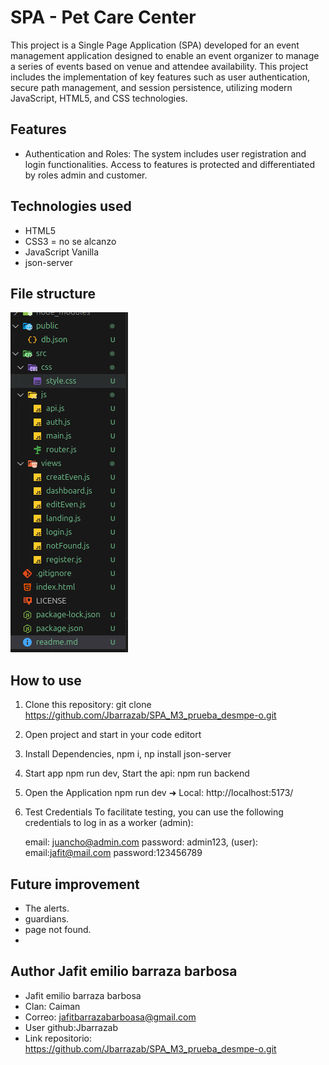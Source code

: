 # SPA - Pet Care Center
This project is a Single Page Application (SPA) developed for an event management application designed to enable an event organizer to manage a series of events based on venue and attendee availability. This project includes the implementation of key features such as user authentication, secure path management, and session persistence, utilizing modern JavaScript, HTML5, and CSS technologies.



## Features
- Authentication and Roles: The system includes user registration and login functionalities. Access to features is protected and differentiated by roles admin and customer. 


## Technologies used

- HTML5
- CSS3 = no se alcanzo
- JavaScript Vanilla
- json-server


## File structure
![alt text](image.png)


## How to use

1. Clone this repository: git clone https://github.com/Jbarrazab/SPA_M3_prueba_desmpe-o.git

2. Open project and start in your code editort

4. Install Dependencies, npm i, np install json-server

5. Start app npm run dev, Start the api: npm run backend 

6. Open the Application npm run dev ➜  Local:   http://localhost:5173/

7. Test Credentials To facilitate testing, you can use the following credentials to log in as a worker (admin):

    email: juancho@admin.com
    password: admin123,
(user):
    email:jafit@mail.com
    password:123456789

## Future improvement
- The alerts.
- guardians.
- page not found.
- 


## Author Jafit emilio barraza barbosa

- Jafit emilio barraza barbosa
- Clan: Caiman
- Correo: jafitbarrazabarboasa@gmail.com
- User github:Jbarrazab
- Link repositorio: https://github.com/Jbarrazab/SPA_M3_prueba_desmpe-o.git